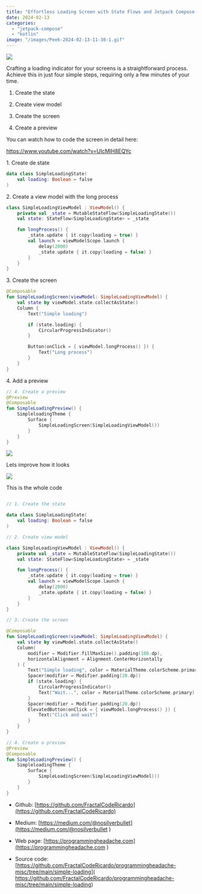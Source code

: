 ```yaml
---
title: "Effortless Loading Screen with State Flows and Jetpack Compose - Just 4 Easy Steps"
date: 2024-02-13
categories: 
  - "jetpack-compose"
  - "kotlin"
image: "/images/Peek-2024-02-13-11-38-1.gif"
---
```


![](/images/Peek-2024-02-13-11-38-1.gif)

Crafting a loading indicator for your screens is a straightforward process. Achieve this in just four simple steps, requiring only a few minutes of your time.

1. Create the state

3. Create view model

5. Create the screen

7. Create a preview

You can watch how to code the screen in detail here:

https://www.youtube.com/watch?v=UIcMlH8EQYc

1\. Create de state

```kotlin
data class SimpleLoadingState(
    val loading: Boolean = false
)
```

2\. Create a view model with the long process

```kotlin
class SimpleLoadingViewModel : ViewModel() {
    private val _state = MutableStateFlow(SimpleLoadingState())
    val state: StateFlow<SimpleLoadingState> = _state

    fun longProcess() {
        _state.update { it.copy(loading = true) }
        val launch = viewModelScope.launch {
            delay(2000)
            _state.update { it.copy(loading = false) }
        }
    }
}
```

3\. Create the screen

```kotlin
@Composable
fun SimpleLoadingScreen(viewModel: SimpleLoadingViewModel) {
    val state by viewModel.state.collectAsState()
    Column {
        Text("Simple loading")

        if (state.loading) {
            CircularProgressIndicator()
        }

        Button(onClick = { viewModel.longProcess() }) {
            Text("Long process")
        }
    }
}
```

4\. Add a preview

```kotlin
// 4. Create a preview
@Preview
@Composable
fun SimpleLoadingPreview() {
    SimpleloadingTheme {
        Surface {
            SimpleLoadingScreen(SimpleLoadingViewModel())
        }
    }
}
```

![](/images/Peek-2024-02-13-11-38.gif)

Lets improve how it looks

![](/images/Peek-2024-02-13-11-38-1.gif)

This is the whole code

```kotlin

// 1. Create the state

data class SimpleLoadingState(
    val loading: Boolean = false
)

// 2. Create view model

class SimpleLoadingViewModel : ViewModel() {
    private val _state = MutableStateFlow(SimpleLoadingState())
    val state: StateFlow<SimpleLoadingState> = _state

    fun longProcess() {
        _state.update { it.copy(loading = true) }
        val launch = viewModelScope.launch {
            delay(2000)
            _state.update { it.copy(loading = false) }
        }
    }
}

// 3. Create the screen

@Composable
fun SimpleLoadingScreen(viewModel: SimpleLoadingViewModel) {
    val state by viewModel.state.collectAsState()
    Column(
        modifier = Modifier.fillMaxSize().padding(100.dp),
        horizontalAlignment = Alignment.CenterHorizontally
    ) {
        Text("Simple loading", color = MaterialTheme.colorScheme.primary)
        Spacer(modifier = Modifier.padding(20.dp))
        if (state.loading) {
            CircularProgressIndicator()
            Text("Wait...", color = MaterialTheme.colorScheme.primary)
        }
        Spacer(modifier = Modifier.padding(20.dp))
        ElevatedButton(onClick = { viewModel.longProcess() }) {
            Text("Click and wait")
        }
    }
}

// 4. Create a preview
@Preview
@Composable
fun SimpleLoadingPreview() {
    SimpleloadingTheme {
        Surface {
            SimpleLoadingScreen(SimpleLoadingViewModel())
        }
    }
}
```

- Github: [https://github.com/FractalCodeRicardo](https://github.com/FractalCodeRicardo)

- Medium: [https://medium.com/@nosilverbullet](https://medium.com/@nosilverbullet )

- Web page: [https://programmingheadache.com](https://programmingheadache.com )

- Source code: [https://github.com/FractalCodeRicardo/programmingheadache-misc/tree/main/simple-loading]( https://github.com/FractalCodeRicardo/programmingheadache-misc/tree/main/simple-loading)
